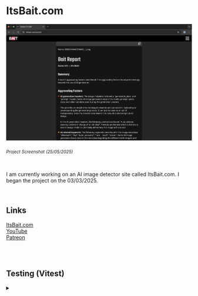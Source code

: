 # ItsBait.com

<img src="PromoImage.png" width="1000"/>

<sub><i>Project Screenshot (25/05/2025)</i></sub>

<br/>

I am currently working on an AI image detector site called ItsBait.com. I began the project on the 03/03/2025.

<br/>

## Links
[ItsBait.com](https://itsbait.com/)<br/>
[YouTube](https://www.youtube.com/@its_bait)<br/>
[Patreon](https://www.patreon.com/c/Its_BAIT)<br/>

<br/><br/>

## Testing (Vitest)

<details><summary></summary>
  
<br/>
  
In the project I am using Vitest for unit testing. The React project was built using Vite, so Vitest (which is a Vite package) seemed like the obvious choice. I have established a series of tests for the project. My tests ensure that all the different pages and their content render and that the website navigation works correctly.
    
<img src="vitest-test-results.png" alt="Vitest files and test results" width="600"/>

<sub><i>Screenshot of the test files and their results</i></sub>

<br/><br/>

With Vitest you can run the tests continuously in the background. Whenever you make a change to a file the tests will run again. If the file you are working with is implicated in certain tests, then only those specific tests will run. Otherwise, all the tests will run. This means that you can work on the project and not worry about breaking things.
  
<img src="specific-vitest-test-results.png" alt="Image showing specific test files being ran" width="600"/>

<sub><i>Screenshot showing only relevant test files being ran</i></sub>

<br/><br/>

<img src="individual-vitest-test-results.png" alt="Image showing specific test results" width="600"/>

<sub><i>Screenshot showing the results of a single test/i></sub>

</details>

